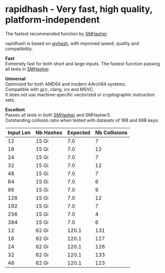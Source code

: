 rapidhash - Very fast, high quality, platform-independent
====

The fastest recommended function by [SMHasher](https://github.com/rurban/smhasher?tab=readme-ov-file#summary). 

rapidhash is based on [wyhash](https://github.com/wangyi-fudan/wyhash), with improved speed, quality and compatibility.

**Fast**  
Extremely fast for both short and large inputs. 
The fastest function passing all tests in [SMHasher](https://github.com/rurban/smhasher?tab=readme-ov-file#smhasher). 

**Universal**  
Optimized for both AMD64 and modern AArch64 systems.  
Compatible with gcc, clang, icx and MSVC.  
It does not use machine-specific vectorized or cryptographic instruction sets.

**Excellent**  
Passes all tests in both [SMHasher](https://github.com/rurban/smhasher/blob/master/doc/rapidhash.txt) and SMHasher3.  
Outstanding collision ratio when tested with datasets of 16B and 66B keys: 

| Input Len | Nb Hashes | Expected | Nb Collisions | 
| --- | ---   | ---   | --- | 
| 12  | 15 Gi |   7.0 |   7 | 
| 16  | 15 Gi |   7.0 |  12 | 
| 24  | 15 Gi |   7.0 |   7 | 
| 32  | 15 Gi |   7.0 |  12 | 
| 48  | 15 Gi |   7.0 |   7 | 
| 64  | 15 Gi |   7.0 |   6 | 
| 96  | 15 Gi |   7.0 |   9 | 
| 128 | 15 Gi |   7.0 |  12 | 
| 192 | 15 Gi |   7.0 |   7 | 
| 256 | 15 Gi |   7.0 |   4 | 
| 384 | 15 Gi |   7.0 |   6 | 
| 12  | 62 Gi | 120.1 | 131 | 
| 16  | 62 Gi | 120.1 | 127 | 
| 24  | 62 Gi | 120.1 | 126 | 
| 32  | 62 Gi | 120.1 | 133 | 
| 48  | 62 Gi | 120.1 | 123 | 
